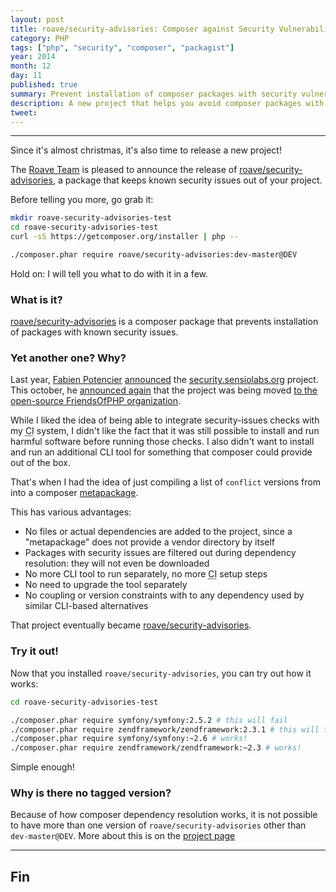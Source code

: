 ```yaml
---
layout: post
title: roave/security-advisories: Composer against Security Vulnerabilities
category: PHP
tags: ["php", "security", "composer", "packagist"]
year: 2014
month: 12
day: 11
published: true
summary: Prevent installation of composer packages with security vulnerabilities 
description: A new project that helps you avoid composer packages with known security issues/vulnerabilities
tweet: 
---
```

<p><hr/></p>

<p>
    Since it's almost christmas, it's also time to release a new project!
</p>

<p>
    The <a href="https://twitter.com/RoaveTeam" target="_blank">Roave Team</a> is pleased to announce the release of
    <a href="https://github.com/Roave/SecurityAdvisories" target="_blank">roave/security-advisories</a>, a package
    that keeps known security issues out of your project.
</p>

<p>
    Before telling you more, go grab it:
</p>

~~~sh
mkdir roave-security-advisories-test
cd roave-security-advisories-test
curl -sS https://getcomposer.org/installer | php --

./composer.phar require roave/security-advisories:dev-master@DEV
~~~

<p>
    Hold on: I will tell you what to do with it in a few.
</p>

<h3>What is it?</h3>

<p>
    <a href="https://github.com/Roave/SecurityAdvisories" target="_blank">roave/security-advisories</a> is a composer
    package that prevents installation of packages with known security issues.
</p>

<h3>Yet another one? Why?</h3>

<p>
    Last year, <a href="https://twitter.com/fabpot" target="_blank">Fabien Potencier</a> 
    <a href="http://fabien.potencier.org/article/67/don-t-use-php-libraries-with-known-security-issues" target="_blank">announced</a>
    the <a href="https://security.sensiolabs.org/" target="_blank">security.sensiolabs.org</a> project.
    This october, he 
    <a href="http://fabien.potencier.org/article/74/the-php-security-advisories-database" target="_blank">announced again</a> 
    that the project was being moved 
    <a href="https://github.com/FriendsOfPHP/security-advisories" target="_blank">to the open-source FriendsOfPHP organization</a>.
</p>

<p>
    While I liked the idea of being able to integrate security-issues checks with my 
    <abbr title="Continuous Integration">CI</abbr> system, I didn't like the fact that it was still possible to install
    and run harmful software before running those checks. I also didn't want to install and run an additional 
    CLI tool for something that composer could provide out of the box.
</p>

<p>
    That's when I had the idea of just compiling a list of <code>conflict</code> versions from 
    <a href="https://github.com/FriendsOfPHP/security-advisories" target="_blank"></a> into a composer
    <a href="https://getcomposer.org/doc/04-schema.md#type" target="_blank">metapackage</a>.
</p>

<p>
    This has various advantages:
</p>

<ul>
    <li>
        No files or actual dependencies are added to the project, since a "metapackage" does not provide 
        a vendor directory by itself
    </li>
    <li>
        Packages with security issues are filtered out during dependency resolution: they will not even be downloaded
    </li>
    <li>
        No more CLI tool to run separately, no more <abbr title="Continuous Integration">CI</abbr> setup steps
    </li>
    <li>
        No need to upgrade the tool separately
    </li>
    <li>
        No coupling or version constraints with to any dependency used by similar CLI-based alternatives
    </li>
</ul>

<p>
    That project eventually became 
    <a href="https://github.com/Roave/SecurityAdvisories" target="_blank">roave/security-advisories</a>.
</p>

<h3>Try it out!</h3>

<p>
    Now that you installed <code>roave/security-advisories</code>, you can try out how it works:
</p>

~~~sh
cd roave-security-advisories-test

./composer.phar require symfony/symfony:2.5.2 # this will fail
./composer.phar require zendframework/zendframework:2.3.1 # this will fail
./composer.phar require symfony/symfony:~2.6 # works!
./composer.phar require zendframework/zendframework:~2.3 # works!
~~~

<p>
    Simple enough!
</p>

<h3>Why is there no tagged version?</h3>

<p>
    Because of how composer dependency resolution works, it is not possible to have more than one version of 
    <code>roave/security-advisories</code> other than <code>dev-master@DEV</code>. More about this is on the 
    <a href="https://github.com/Roave/SecurityAdvisories" target="_blank">project page</a>
</p>

<hr/>

<h2>Fin</h2>
